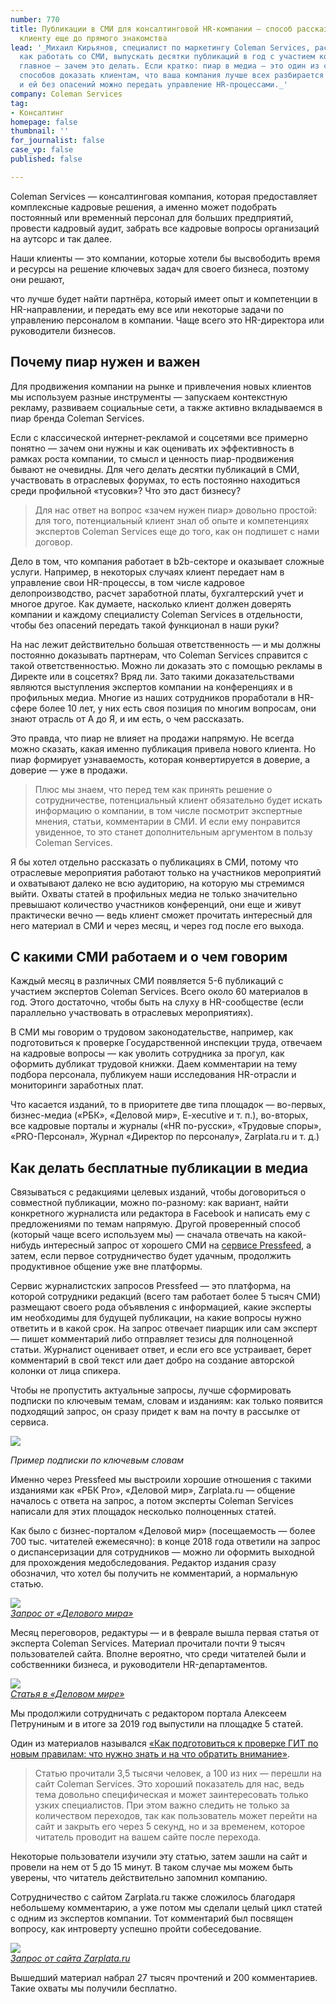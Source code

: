 ```yaml
---
number: 770
title: Публикации в СМИ для консалтинговой HR-компании — способ рассказать о себе
  клиенту еще до прямого знакомства
lead: '_Михаил Кирьянов, специалист по маркетингу Coleman Services, рассказывает,
  как работать со СМИ, выпускать десятки публикаций в год с участием компании, и самое
  главное — зачем это делать. Если кратко: пиар в медиа — это один из самых действенных
  способов доказать клиентам, что ваша компания лучше всех разбирается в своей сфере
  и ей без опасений можно передать управление HR-процессами._'
company: Coleman Services
tag:
- Консалтинг
homepage: false
thumbnail: ''
for_journalist: false
case_vp: false
published: false

---
```

Coleman Services — консалтинговая компания, которая предоставляет комплексные кадровые решения, а именно может подобрать постоянный или временный персонал для больших предприятий, провести кадровый аудит, забрать все кадровые вопросы организаций на аутсорс и так далее.

Наши клиенты — это компании, которые хотели бы высвободить время и ресурсы на решение ключевых задач для своего бизнеса, поэтому они решают,

что лучше будет найти партнёра, который имеет опыт и компетенции в HR-направлении, и передать ему все или некоторые задачи по управлению персоналом в компании. Чаще всего это HR-директора или руководители бизнесов.

## Почему пиар нужен и важен

Для продвижения компании на рынке и привлечения новых клиентов мы используем разные инструменты — запускаем контекстную рекламу, развиваем социальные сети, а также активно вкладываемся в пиар бренда Coleman Services.

Если с классической интернет-рекламой и соцсетями все примерно понятно — зачем они нужны и как оценивать их эффективность в рамках роста компании, то смысл и ценность пиар-продвижения бывают не очевидны. Для чего делать десятки публикаций в СМИ, участвовать в отраслевых форумах, то есть постоянно находиться среди профильной «тусовки»? Что это даст бизнесу?

> Для нас ответ на вопрос «зачем нужен пиар» довольно простой: для того, потенциальный клиент знал об опыте и компетенциях экспертов Coleman Services еще до того, как он подпишет с нами договор.

Дело в том, что компания работает в b2b-секторе и оказывает сложные услуги. Например, в некоторых случаях клиент передает нам в управление свои HR-процессы, в том числе кадровое делопроизводство, расчет заработной платы, бухгалтерский учет и многое другое. Как думаете, насколько клиент должен доверять компании и каждому специалисту Coleman Services в отдельности, чтобы без опасений передать такой функционал в наши руки?

На нас лежит действительно большая ответственность — и мы должны постоянно доказывать партнерам, что Coleman Services справится с такой ответственностью. Можно ли доказать это с помощью рекламы в Директе или в соцсетях? Вряд ли. Зато такими доказательствами являются выступления экспертов компании на конференциях и в профильных медиа. Многие из наших сотрудников проработали в HR-сфере более 10 лет, у них есть своя позиция по многим вопросам, они знают отрасль от А до Я, и им есть, о чем рассказать.

Это правда, что пиар не влияет на продажи напрямую. Не всегда можно сказать, какая именно публикация привела нового клиента. Но пиар формирует узнаваемость, которая конвертируется в доверие, а доверие — уже в продажи.

> Плюс мы знаем, что перед тем как принять решение о сотрудничестве, потенциальный клиент обязательно будет искать информацию о компании, в том числе посмотрит экспертные мнения, статьи, комментарии в СМИ. И если ему понравится увиденное, то это станет дополнительным аргументом в пользу Coleman Services.

Я бы хотел отдельно рассказать о публикациях в СМИ, потому что отраслевые мероприятия работают только на участников мероприятий и охватывают далеко не всю аудиторию, на которую мы стремимся выйти. Охваты статей в профильных медиа не только значительно превышают количество участников конференций, они еще и живут практически вечно — ведь клиент сможет прочитать интересный для него материал в СМИ и через месяц, и через год после его выхода.

## С какими СМИ работаем и о чем говорим

Каждый месяц в различных СМИ появляется 5-6 публикаций с участием экспертов Coleman Services. Всего около 60 материалов в год. Этого достаточно, чтобы быть на слуху в HR-сообществе (если параллельно участвовать в отраслевых мероприятиях).

В СМИ мы говорим о трудовом законодательстве, например, как подготовиться к проверке Государственной инспекции труда, отвечаем на кадровые вопросы — как уволить сотрудника за прогул, как оформить дубликат трудовой книжки. Даем комментарии на тему подбора персонала, публикуем наши исследования HR-отрасли и мониторинги заработных плат.

Что касается изданий, то в приоритете две типа площадок — во-первых, бизнес-медиа («РБК», «Деловой мир», E-xecutive и т. п.), во-вторых, все кадровые порталы и журналы («HR по-русски», «Трудовые споры», «PRO-Персонал», Журнал «Директор по персоналу», Zarplata.ru и т. д.)

## Как делать бесплатные публикации в медиа

Связываться с редакциями целевых изданий, чтобы договориться о совместной публикации, можно по-разному: как вариант, найти конкретного журналиста или редактора в Facebook и написать ему с предложениями по темам напрямую. Другой проверенный способ (который чаще всего используем мы) — сначала отвечать на какой-нибудь интересный запрос от хорошего СМИ на [сервисе Pressfeed](https://pressfeed.ru/?utm_source=hr-learning&utm_medium=content&utm_campaign=case&utm_content=coleman), а затем, если первое сотрудничество будет удачным, продолжить продуктивное общение уже вне платформы.

Сервис журналистских запросов Pressfeed — это платформа, на которой сотрудники редакций (всего там работает более 5 тысяч СМИ) размещают своего рода объявления с информацией, какие эксперты им необходимы для будущей публикации, на какие вопросы нужно ответить и в какой срок. На запрос отвечает пиарщик или сам эксперт — пишет комментарий либо отправляет тезисы для полноценной статьи. Журналист оценивает ответ, и если его все устраивает, берет комментарий в свой текст или дает добро на создание авторской колонки от лица спикера.

Чтобы не пропустить актуальные запросы, лучше сформировать подписки по ключевым темам, словам и изданиям: как только появится подходящий запрос, он сразу придет к вам на почту в рассылке от сервиса.

![](../assets/uploads/coleman_zaprosy.jpg)

_Пример подписки по ключевым словам_

Именно через Pressfeed мы выстроили хорошие отношения с такими изданиями как «РБК Pro», «Деловой мир», Zarplata.ru — общение началось с ответа на запрос, а потом эксперты Coleman Services написали для этих площадок несколько полноценных статей.

Как было с бизнес-порталом «Деловой мир» (посещаемость — более 700 тыс. читателей ежемесячно): в конце 2018 года ответили на запрос о диспансеризации для сотрудников — можно ли оформить выходной для прохождения медобследования. Редактор издания сразу обозначил, что хотел бы получить не комментарий, а нормальную статью.

![](../assets/uploads/coleman_delovoy_mir_zapros.jpg)  
[_Запрос от «Делового мира»_](https://pressfeed.ru/query/50663)

Месяц переговоров, редактуры — и в феврале вышла первая статья от эксперта Coleman Services. Материал прочитали почти 9 тысяч пользователей сайта. Вполне вероятно, что среди читателей были и собственники бизнеса, и руководители HR-департаментов.

![](../assets/uploads/coleman_delovoy_mir.jpg)  
[_Статья в «Деловом мире»_](https://delovoymir.biz/kak-oformit-sotrudniku-den-osvobozhdeniya-ot-raboty-dlya-dispanserizacii.html)

Мы продолжили сотрудничать с редактором портала Алексеем Петруниным и в итоге за 2019 год выпустили на площадке 5 статей.

Один из материалов назывался [«Как подготовиться к проверке ГИТ по новым правилам: что нужно знать и на что обратить внимание»](https://delovoymir.biz/kak-podgotovitsya-k-proverke-git-po-novym-pravilam-chto-nuzhno-znat-na-chto-obratit-vnimanie.html).

> Статью прочитали 3,5 тысячи человек, а 100 из них — перешли на сайт Coleman Services. Это хороший показатель для нас, ведь тема довольно специфическая и может заинтересовать только узких специалистов. При этом важно следить не только за количеством переходов, так как пользователь может перейти на сайт и закрыть его через 5 секунд, но и за временем, которое читатель проводит на вашем сайте после перехода.

Некоторые пользователи изучили эту статью, затем зашли на сайт и провели на нем от 5 до 15 минут. В таком случае мы можем быть уверены, что читатель действительно запомнил компанию.

Сотрудничество с сайтом Zarplata.ru также сложилось благодаря небольшему комментарию, а уже потом мы сделали целый цикл статей с одним из экспертов компании. Тот комментарий был посвящен вопросу, как интроверту успешно пройти собеседование.

![](../assets/uploads/coleman_zarplata_zapros.jpg)  
[_Запрос от сайта Zarplata.ru_](https://pressfeed.ru/query/19307)

Вышедший материал набрал 27 тысяч прочтений и 200 комментариев. Такие охваты мы получили бесплатно.
